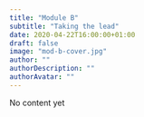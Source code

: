 ```yaml
---
title: "Module B"
subtitle: "Taking the lead"
date: 2020-04-22T16:00:00+01:00
draft: false
image: "mod-b-cover.jpg"
author: ""
authorDescription: ""
authorAvatar: ""
---
```


No content yet
